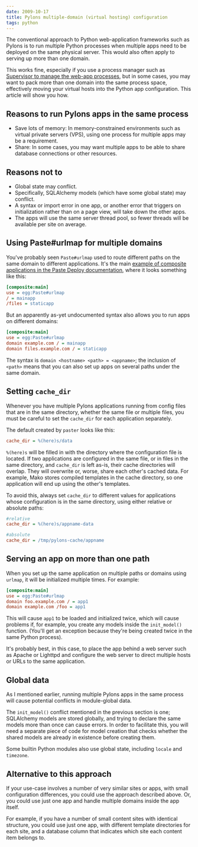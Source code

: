```yaml
---
date: 2009-10-17
title: Pylons multiple-domain (virtual hosting) configuration
tags: python
---
```


The conventional approach to Python web-application frameworks such as Pylons is to run multiple Python processes when multiple apps need to be deployed on the same physical server. This would also often apply to serving up more than one domain.

This works fine, especially if you use a process manager such as [Supervisor to manage the web-app processes](/pylons-supervisor), but in some cases, you may want to pack more than one domain into the same process space, effectively moving your virtual hosts into the Python app configuration. This article will show you how.

## Reasons to run Pylons apps in the same process

- Save lots of memory: In memory-constrained environments such as virtual private servers (VPS), using one process for multiple apps may be a requirement.
- Share: In some cases, you may want multiple apps to be able to share database connections or other resources.

## Reasons not to

- Global state may conflict.
- Specifically, SQLAlchemy models (which have some global state) may conflict.
- A syntax or import error in one app, or another error that triggers on initialization rather than on a page view, will take down the other apps.
- The apps will use the same server thread pool, so fewer threads will be available per site on average.

## Using Paste#urlmap for multiple domains

You've probably seen `Paste#urlmap` used to route different paths on the same domain to different applications. It's the main [example of composite applications in the Paste Deploy documentation](http://pythonpaste.org/deploy/#composite-applications), where it looks something like this:

```ini
[composite:main]
use = egg:Paste#urlmap
/ = mainapp
/files = staticapp

```

But an apparently as-yet undocumented syntax also allows you to run apps on different domains:

```ini
[composite:main]
use = egg:Paste#urlmap
domain example.com / = mainapp
domain files.example.com / = staticapp

```

The syntax is `domain <hostname> <path> = <appname>`; the inclusion of `<path>` means that you can also set up apps on several paths under the same domain.

## Setting `cache_dir`

Whenever you have multiple Pylons applications running from config files that are in the same directory, whether the same file or multiple files, you must be careful to set the `cache_dir` for each application separately.

The default created by `paster` looks like this:

```ini
cache_dir = %(here)s/data

```

`%(here)s` will be filled in with the directory where the configuration file is located. If two applications are configured in the same file, or in files in the same directory, and `cache_dir` is left as-is, their cache directories will overlap. They will overwrite or, worse, share each other's cached data. For example, Mako stores compiled templates in the cache directory, so one application will end up using the other's templates.

To avoid this, always set `cache_dir` to different values for applications whose configuration is in the same directory, using either relative or absolute paths:

```ini
#relative
cache_dir = %(here)s/appname-data

#absolute
cache_dir = /tmp/pylons-cache/appname

```

## Serving an app on more than one path

When you set up the same application on multiple paths or domains using `urlmap`, it will be initialized multiple times. For example:

```ini
[composite:main]
use = egg:Paste#urlmap
domain foo.example.com / = app1
domain example.com /foo = app1

```

This will cause `app1` to be loaded and initialized twice, which will cause problems if, for example, you create any models inside the `init_model()` function. (You'll get an exception because they're being created twice in the same Python process).

It's probably best, in this case, to place the app behind a web server such as Apache or Lighttpd and configure the web server to direct multiple hosts or URLs to the same application.

## Global data

As I mentioned earlier, running multiple Pylons apps in the same process will cause potential conflicts in module-global data.

The `init_model()` conflict mentioned in the previous section is one; SQLAlchemy models are stored globally, and trying to declare the same models more than once can cause errors. In order to facilitate this, you will need a separate piece of code for model creation that checks whether the shared models are already in existence before creating them.

Some builtin Python modules also use global state, including `locale` and `timezone`.

## Alternative to this approach

If your use-case involves a number of very similar sites or apps, with small configuration differences, you could use the approach described above. Or, you could use just one app and handle multiple domains inside the app itself.

For example, if you have a number of small content sites with identical structure, you could use just one app, with different template directories for each site, and a database column that indicates which site each content item belongs to.
